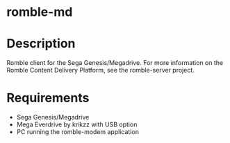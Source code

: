 romble-md
=========

# Description
Romble client for the Sega Genesis/Megadrive. For more information on the
Romble Content Delivery Platform, see the romble-server project.

# Requirements
* Sega Genesis/Megadrive
* Mega Everdrive by krikzz with USB option
* PC running the romble-modem application

